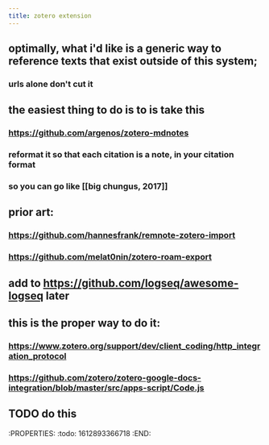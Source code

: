 ```yaml
---
title: zotero extension
---
```


## optimally, what i'd like is a generic way to reference texts that exist outside of this system;
### urls alone don't cut it
## the easiest thing to do is to is take this
### https://github.com/argenos/zotero-mdnotes
### reformat it so that each citation is a note, in your citation format
### so you can go like [[big chungus, 2017]]
## prior art:
### https://github.com/hannesfrank/remnote-zotero-import
### https://github.com/melat0nin/zotero-roam-export
## add to https://github.com/logseq/awesome-logseq later
## this is the proper way to do it:
### https://www.zotero.org/support/dev/client_coding/http_integration_protocol
### https://github.com/zotero/zotero-google-docs-integration/blob/master/src/apps-script/Code.js
## TODO do this
:PROPERTIES:
:todo: 1612893366718
:END:
##
